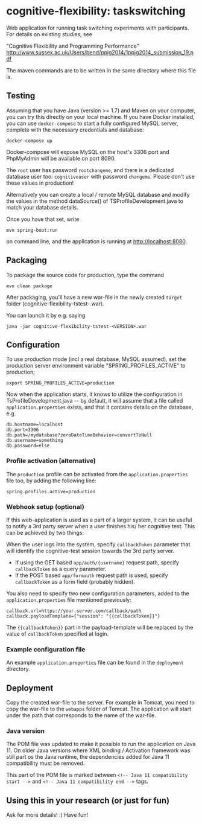 # cognitive-flexibility: taskswitching

Web application for running task switching experiments with participants. For
details on existing studies, see

"Cognitive Flexibility and Programming Performance"
http://www.sussex.ac.uk/Users/bend/ppig2014/1ppig2014_submission_19.pdf

The maven commands are to be written in the same directory where this file is.

## Testing

Assuming that you have Java (version >= 1.7) and Maven on your computer, you can
try this directly on your local machine. If you have Docker installed,
you can use `docker-compose` to start a fully configured MySQL server,
complete with the necessary credentials and database:

```shell
docker-compose up
```

Docker-compose will expose MySQL on the host's 3306 port and PhpMyAdmin
will be available on port 8090.

The `root` user has password `rootchangeme`, and there is a dedicated
database user too: `cognitiveuser` with password `changeme`. Please
don't use these values in production!

Alternatively you can create a local / remote MySQL database and modify
the values in the method dataSource() of TSProfileDevelopment.java to match
your database details.

Once you have that set, write

```shell
mvn spring-boot:run
```

on command line, and the application is running at [http://localhost:8080]().

## Packaging

To package the source code for production, type the command

```shell
mvn clean package
```

After packaging, you'll have a new war-file in the newly created `target`
folder (cognitive-flexibility-tstest-<VERSION>.war).

You can launch it by e.g. saying

```shell
java -jar cognitive-flexibility-tstest-<VERSION>.war
```

## Configuration

To use production mode (incl a real database, MySQL assumed), set the production
server environment variable "SPRING_PROFILES_ACTIVE" to production;

```shell
export SPRING_PROFILES_ACTIVE=production
```

Now when the application starts, it knows to utilize the configuration in 
TsProfileDevelopment.java -- by default, it will assume that a file called
`application.properties` exists, and that it contains details on the database, e.g.

```properties
db.hostname=localhost
db.port=3306
db.path=/mydatabase?zeroDateTimeBehavior=convertToNull
db.username=something
db.password=else
```

### Profile activation (alternative)

The `production` profile can be activated from the `application.properties`
file too, by adding the following line:

```properties
spring.profiles.active=production
```

### Webhook setup (optional)

If this web-application is used as a part of a larger system, it can be
useful to notify a 3rd party server when a user finishes his/ her cognitive
test. This can be achieved by two things:

When the user logs into the system, specify `callbackToken` parameter
that will identify the cognitive-test session towards the 3rd party server.

 * If using the GET based `app/auth/{username}` request path, specify
   `callbackToken` as a query parameter.
 * If the POST based `app/formauth` request path is used, specify
   `callbackToken` as a form field (probably hidden).

You also need to specify two new configuration parameters, added to
the `application.properties` file mentioned previously:

```properties
callback.url=https://your.server.com/callback/path
callback.payloadTemplate={"session": "{{callbackToken}}"}
```

The `{{callbackToken}}` part in the payload-template will be replaced
by the value of `callbackToken` specified at login.

### Example configuration file

An example `application.properties` file can be found in the `deployment`
directory.

## Deployment

Copy the created war-file to the server. For example in Tomcat, you need to copy
the war-file to the `webapps` folder of Tomcat. The application will start under
the path that corresponds to the name of the war-file.

### Java version

The POM file was updated to make it possible to run the application on Java 11.
On older Java versions where XML binding / Activation framework was still
part os the Java runtime, the dependencies added for Java 11 compatibility
must be removed.

This part of the POM file is marked between
`<!-- Java 11 compatibility start -->` and `<!-- Java 11 compatibility end -->`
tags.

## Using this in your research (or just for fun)
Ask for more details! :) Have fun!
